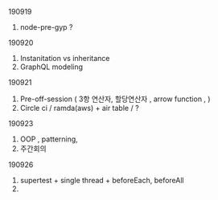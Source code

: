 190919

1. node-pre-gyp ?

190920

1. Instanitation vs inheritance
2. GraphQL modeling

190921

1. Pre-off-session ( 3항 연산자, 할당연산자 , arrow function , )
2. Circle ci / ramda(aws) + air table / ? 

190923

1. OOP , patterning,
2. 주간회의

190926

1. supertest + single thread + beforeEach, beforeAll
2. <Template> + event listener
3. AJAX ,http basic review required

190927

1. local browser / cross domain issue
2. <Template> + cloning + appendChild
3. fetching options / response instance

190928

1. eem task / student info + automation
2. pure javascript web / front-end framework
